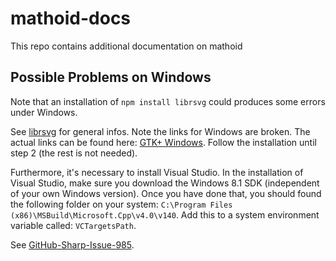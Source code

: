 # mathoid-docs
This repo contains additional documentation on mathoid

## Possible Problems on Windows
Note that an installation of `npm install librsvg` could produces some errors under Windows.

See [librsvg](https://www.npmjs.com/package/librsvg) for general infos. Note the links for Windows are broken. The actual links can be found here: [GTK+ Windows](https://www.gtk.org/download/windows.php). Follow the installation until step 2 (the rest is not needed). 

Furthermore, it's necessary to install Visual Studio. In the installation of Visual Studio, make sure you download the Windows 8.1 SDK (independent of your own Windows version). Once you have done that, you should found the following folder on your system: `C:\Program Files (x86)\MSBuild\Microsoft.Cpp\v4.0\v140`. Add this to a system environment variable called: `VCTargetsPath`.

See [GitHub-Sharp-Issue-985](https://github.com/lovell/sharp/issues/985).
